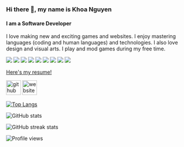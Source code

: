 ### Hi there 👋, my name is Khoa Nguyen
#### I am a Software Developer
I love making new and exciting games and websites. I enjoy mastering languages (coding and human languages) and technologies. I also love design and visual arts. I play and mod games during my free time.

 <img src="https://img.shields.io/badge/JavaScript-323330?style=for-the-badge&logo=javascript&logoColor=F7DF1E" /> <img src="https://img.shields.io/badge/Ruby_on_Rails-CC0000?style=for-the-badge&logo=ruby-on-rails&logoColor=white" /> <img src="https://img.shields.io/badge/Ruby-CC342D?style=for-the-badge&logo=ruby&logoColor=white" /> <img src="https://img.shields.io/badge/HTML5-E34F26?style=for-the-badge&logo=html5&logoColor=white"/> <img src="https://img.shields.io/badge/Node.js-339933?style=for-the-badge&logo=nodedotjs&logoColor=white" /> <img src="https://img.shields.io/badge/MongoDB-4EA94B?style=for-the-badge&logo=mongodb&logoColor=white" /> <img src="https://img.shields.io/badge/CSS3-1572B6?style=for-the-badge&logo=css3&logoColor=white" /> <img src="https://img.shields.io/badge/C%2B%2B-00599C?style=for-the-badge&logo=c%2B%2B&logoColor=white" /> <img src="https://img.shields.io/badge/PostgreSQL-316192?style=for-the-badge&logo=postgresql&logoColor=white" /> 

[Here's my resume!](https://github.com/khoa0101/khoa0101/files/8568505/Nguyen_Khoa_Resume.pdf)


[<img src='https://cdn.jsdelivr.net/npm/simple-icons@3.0.1/icons/github.svg' alt='github' height='40'>](https://github.com/khoa0101)  [<img src='https://cdn.jsdelivr.net/npm/simple-icons@3.0.1/icons/icloud.svg' alt='website' height='40'>](https://khoa0101.github.io/)  
<!-- 
[![trophy](https://github-profile-trophy.vercel.app/?username=khoa0101)](https://github.com/ryo-ma/github-profile-trophy)
 -->
[![Top Langs](https://github-readme-stats.vercel.app/api/top-langs/?username=khoa0101&layout=compact)](https://github.com/anuraghazra/github-readme-stats)

![GitHub stats](https://github-readme-stats.vercel.app/api?username=khoa0101&show_icons=true)  

![GitHub streak stats](https://github-readme-streak-stats.herokuapp.com/?user=khoa0101)  

![Profile views](https://gpvc.arturio.dev/khoa0101)  
<!--
**khoa0101/khoa0101** is a ✨ _special_ ✨ repository because its `README.md` (this file) appears on your GitHub profile.

Here are some ideas to get you started:

- 🔭 I’m currently working on ...
- 🌱 I’m currently learning 
- 👯 I’m looking to collaborate on ...
- 🤔 I’m looking for help with ...
- 💬 Ask me about ...
- 📫 How to reach me: ...
- ⚡ Fun fact: ...
-->
